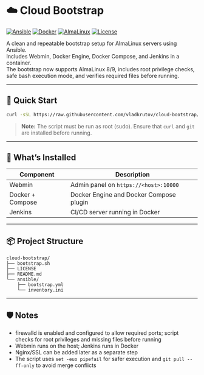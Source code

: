 # ☁️ Cloud Bootstrap

[![Ansible](https://img.shields.io/badge/Ansible-ready-blue?logo=ansible)](https://www.ansible.com/)
[![Docker](https://img.shields.io/badge/Docker-included-blue?logo=docker)]()
[![AlmaLinux](https://img.shields.io/badge/AlmaLinux-8%2F9-blueviolet?logo=redhat)]()
[![License](https://img.shields.io/badge/license-MIT-green)](LICENSE)

A clean and repeatable bootstrap setup for AlmaLinux servers using Ansible.  
Includes Webmin, Docker Engine, Docker Compose, and Jenkins in a container.  
The bootstrap now supports AlmaLinux 8/9, includes root privilege checks, safe bash execution mode, and verifies required files before running.

---

## 🚀 Quick Start

```bash
curl -sSL https://raw.githubusercontent.com/vladkrutov/cloud-bootstrap/main/bootstrap.sh | bash
```

> **Note:** The script must be run as root (sudo). Ensure that `curl` and `git` are installed before running.

---

## 🔧 What’s Installed

| Component | Description |
|----------|-------------|
| Webmin   | Admin panel on `https://<host>:10000` |
| Docker + Compose | Docker Engine and Docker Compose plugin |
| Jenkins  | CI/CD server running in Docker |

---

## 📦 Project Structure

```
cloud-bootstrap/
├── bootstrap.sh
├── LICENSE
├── README.md
└── ansible/
    ├── bootstrap.yml
    └── inventory.ini
```

---

## 🛡 Notes

- firewalld is enabled and configured to allow required ports; script checks for root privileges and missing files before running
- Webmin runs on the host; Jenkins runs in Docker
- Nginx/SSL can be added later as a separate step
- The script uses `set -euo pipefail` for safer execution and `git pull --ff-only` to avoid merge conflicts
